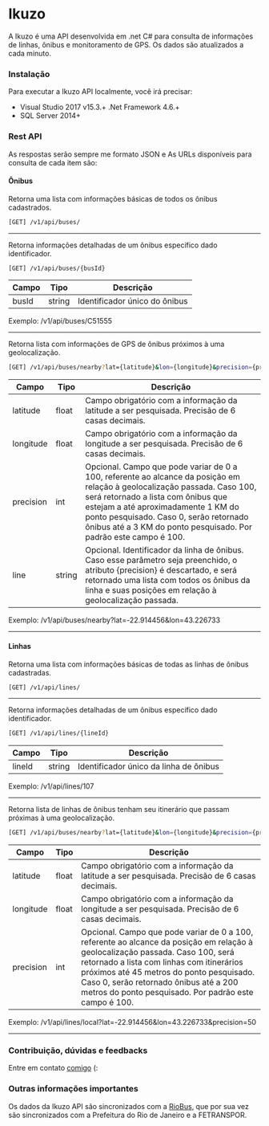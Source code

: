 # Ikuzo

A Ikuzo é uma API desenvolvida em .net C# para consulta de informações de linhas, ônibus e monitoramento de GPS. Os dados são atualizados a cada minuto.

### Instalação

Para executar a Ikuzo API localmente, você irá precisar:

  - Visual Studio 2017 v15.3.+ .Net Framework 4.6.+
  - SQL Server 2014+

### Rest API
As respostas serão sempre me formato JSON e As URLs disponíveis para consulta de cada item são:

#### Ônibus
 Retorna uma lista com informações básicas de todos os ônibus cadastrados.
```sh
[GET] /v1/api/buses/
```
- - -
Retorna informações detalhadas de um ônibus específico dado identificador.
```sh
[GET] /v1/api/buses/{busId}
```
| Campo | Tipo | Descrição |
| ------ | ------ | ------ |
| busId | string | Identificador único do ônibus
Exemplo: /v1/api/buses/C51555
- - - 
Retorna lista com informações de GPS de ônibus próximos à uma geolocalização.
```sh
[GET] /v1/api/buses/nearby?lat={latitude}&lon={longitude}&precision={precision}&line={line}
```
| Campo | Tipo | Descrição |
| ------ | ------ | ------ |
| latitude | float | Campo obrigatório com a informação da latitude a ser pesquisada. Precisão de 6 casas decimais.
| longitude | float | Campo obrigatório com a informação da longitude a ser pesquisada. Precisão de 6 casas decimais.
| precision | int | Opcional. Campo que pode variar de 0 a 100, referente ao alcance da posição em relação à geolocalização passada. Caso 100, será retornado a lista com ônibus que estejam a até aproximadamente 1 KM do ponto pesquisado. Caso 0, serão retornado ônibus até a 3 KM do ponto pesquisado. Por padrão este campo é 100. 
| line | string | Opcional. Identificador da linha de ônibus. Caso esse parâmetro seja preenchido, o atributo {precision} é descartado, e será retornado uma lista com todos os ônibus da linha e suas posições em relação à geolocalização passada. 

Exemplo: /v1/api/buses/nearby?lat=-22.914456&lon=43.226733
- - - 

#### Linhas
 Retorna uma lista com informações básicas de todas as linhas de ônibus cadastradas.
```sh
[GET] /v1/api/lines/
```
- - -
Retorna informações detalhadas de um ônibus específico dado identificador.
```sh
[GET] /v1/api/lines/{lineId}
```
| Campo | Tipo | Descrição |
| ------ | ------ | ------ |
| lineId | string | Identificador único da linha de ônibus
Exemplo: /v1/api/lines/107
- - - 
Retorna lista de linhas de ônibus tenham seu itinerário que passam próximas à uma geolocalização.
```sh
[GET] /v1/api/buses/nearby?lat={latitude}&lon={longitude}&precision={precision}
```
| Campo | Tipo | Descrição |
| ------ | ------ | ------ |
| latitude | float | Campo obrigatório com a informação da latitude a ser pesquisada. Precisão de 6 casas decimais.
| longitude | float | Campo obrigatório com a informação da longitude a ser pesquisada. Precisão de 6 casas decimais.
| precision | int | Opcional. Campo que pode variar de 0 a 100, referente ao alcance da posição em relação à geolocalização passada. Caso 100, será retornado a lista com linhas com itinerários próximos até 45 metros do ponto pesquisado. Caso 0, serão retornado ônibus até a 200 metros do ponto pesquisado. Por padrão este campo é 100. 

Exemplo: /v1/api/lines/local?lat=-22.914456&lon=43.226733&precision=50
- - - 
### Contribuição, dúvidas e feedbacks
Entre em contato [comigo](https://github.com/bruno-sales) (:
  
### Outras informações importantes
Os dados da Ikuzo API são sincronizados com a [RioBus](https://github.com/RioBus), que por sua vez são sincronizados com a Prefeitura do Rio de Janeiro e a FETRANSPOR.
